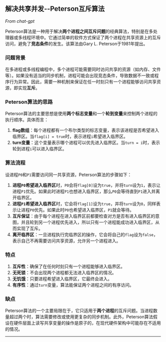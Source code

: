 ## 解决共享并发--Peterson互斥算法

*From* *chat-gpt*

Peterson算法是一种用于解决**两个进程之间互斥问题**的经典算法，特别是在多处理器或多线程环境中。它通过简单的软件方式保证了两个进程在共享资源上的互斥访问，避免了**竞态条件**的发生。该算法由Gary L. Peterson于1981年提出。

### 问题背景

在多进程或多线程编程中，多个进程可能需要同时访问共享的资源（如内存、文件等）。如果没有适当的同步机制，进程可能会出现竞态条件，导致数据不一致或程序行为异常。因此，需要一种机制来保证在任一时刻只有一个进程能够访问共享资源，即实现**互斥**。

### Peterson算法的思路

Peterson算法的主要思想是使用**两个标志变量**和一个**轮到变量**来控制两个进程的执行顺序。具体而言：

1. **flag数组**：每个进程都有一个布尔类型的标志变量，表示该进程是否希望进入临界区。当`flag[i] = true`时，表示进程`i`希望进入临界区。
2. **turn变量**：这个变量表示哪个进程可以优先进入临界区。当`turn = i`时，表示轮到进程`i`可以进入临界区。

### 算法流程

设进程`P0`和`P1`需要访问同一共享资源，Peterson算法的步骤如下：

1. **进程`P0`希望进入临界区**时，`P0`会将`flag[0]`设为`true`，并将`turn`设为`1`，表示让进程`P1`优先。如果此时进程`P1`也想进入临界区，那么`P0`会等待直到`P1`进入并离开临界区。
2. **进程`P1`希望进入临界区**时，它会将`flag[1]`设为`true`，并将`turn`设为`0`，同样表示让进程`P0`优先。如果此时`P0`也希望进入临界区，`P1`就会等待。
3. **互斥保证**：由于每个进程在进入临界区前都要检查对方是否有进入临界区的意图，并且轮到另一个进程优先进入，所以只有一个进程能成功进入临界区，从而实现了互斥。
4. **离开临界区**：一旦进程执行完临界区的操作，它会将自己的`flag`设为`false`，表示自己不再需要访问共享资源，允许另一个进程进入。

### 特点

1. **互斥性**：确保了在任何时刻只有一个进程能够进入临界区。
2. **无死锁**：不会出现两个进程都无法进入临界区的情况。
3. **无饥饿**：只要进程希望进入临界区，它最终会进入。
4. **有序性**：通过`turn`变量，算法能保证两个进程之间的有序访问。

### 缺点

Peterson算法的一个主要局限在于，它只适用于**两个进程**的互斥问题。当进程数量超过两个时，算法需要修改或使用更复杂的同步机制。此外，Peterson算法假设在硬件层面上读写共享变量的操作是原子的，在现代硬件架构中可能存在不适用的情况。

------

